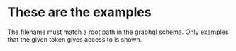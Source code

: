 # These are the examples

The filename must match a root path in the graphql schema. Only examples that the given token gives access to is shown.
